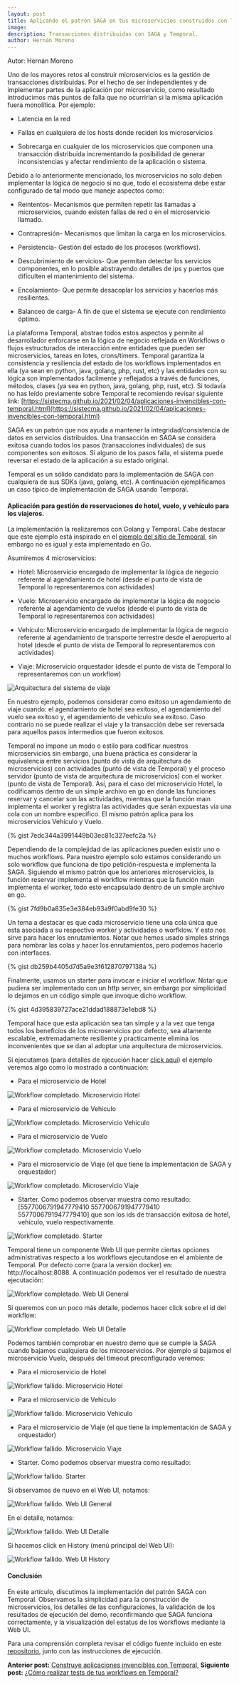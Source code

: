 ```yaml
---
layout: post
title: Aplicando el patrón SAGA en tus microservicios construidos con Temporal.
image: 
description: Transacciones distribuidas con SAGA y Temporal.
author: Hernán Moreno
---
```


Autor: Hernán Moreno

Uno de los mayores retos al construir microservicios es la gestión de transacciones distribuidas. Por el hecho de ser independientes y de implementar partes de la aplicación por microservicio, como resultado introducimos más puntos de falla que no ocurrirían si la misma aplicación fuera monolítica. Por ejemplo: 

* Latencia en la red

* Fallas en cualquiera de los hosts donde reciden los microservicios

* Sobrecarga en cualquier de los microservicios que componen una transacción distribuida incrementando la posibilidad de generar inconsistencias y afectar rendimiento de la aplicación o sistema.

Debido a lo anteriormente mencionado, los microservicios no solo deben implementar la lógica de negocio si no que, todo el ecosistema debe estar configurado de tal modo que maneje aspectos como:

* Reintentos- Mecanismos que permiten repetir las llamadas a microservicios, cuando existen fallas de red o en el microservicio llamado.

* Contrapresión- Mecanismos que limitan la carga en los microservicios.

* Persistencia- Gestión del estado de los procesos (workflows).

* Descubrimiento de servicios- Que permitan detectar los servicios componentes, en lo posible abstrayendo detalles de ips y puertos que dificulten el mantenimiento del sistema.

* Encolamiento- Que permite desacoplar los servicios y hacerlos más resilientes.

* Balanceo de carga- A fín de que el sistema se ejecute con rendimiento óptimo.

La plataforma Temporal, abstrae todos estos aspectos y permite al desarrollador enforcarse en la lógica de negocio reflejada en Workflows o flujos estructurados de interacción entre entidades que pueden ser microservicios, tareas en lotes, crons/timers. Temporal garantiza la consistencia y resiliencia del estado de los workflows implementados en ella (ya sean en python, java, golang, php, rust, etc) y las entidades con su lógica son implementados facilmente y reflejados a través de funciones, métodos, clases (ya sea en python, java, golang, php, rust, etc). Si todavía no has leído previamente sobre Temporal te recomiendo revisar siguiente link: [https://sistecma.github.io/2021/02/04/aplicaciones-invencibles-con-temporal.html](https://sistecma.github.io/2021/02/04/aplicaciones-invencibles-con-temporal.html)

SAGA es un patrón que nos ayuda a mantener la integridad/consistencia de datos en servicios distribuidos. Una transacción en SAGA se considera exitosa cuando todos los pasos (transacciones individuales) de sus componentes son exitosos. Si alguno de los pasos falla, el sistema puede reversar el estado de la aplicación a su estado original. 

Temporal es un sólido candidato para la implementación de SAGA con cualquiera de sus SDKs (java, golang, etc). A continuación ejemplificamos un caso típico de implementación de SAGA usando Temporal.


#### Aplicación para gestión de reservaciones de hotel, vuelo, y vehículo para los viajeros.  

La implementación la realizaremos con Golang y Temporal. Cabe destacar que este ejemplo está inspirado en el [ejemplo del sitio de Temporal](https://github.com/temporalio/samples-java/tree/master/src/main/java/io/temporal/samples/bookingsaga), sin embargo no es igual y esta implementado en Go. 

Asumiremos 4 microservicios: 

* Hotel: Microservicio encargado de implementar la lógica de negocio referente al agendamiento de hotel (desde el punto de vista de Temporal lo representaremos con actividades)

* Vuelo: Microservicio encargado de implementar la lógica de negocio referente al agendamiento de vuelos (desde el punto de vista de Temporal lo representaremos con actividades)

* Vehículo: Microservicio encargado de implementar la lógica de negocio referente al agendamiento de transporte terrestre desde el aeropuerto al hotel (desde el punto de vista de Temporal lo representaremos con actividades)

* Viaje: Microservicio orquestador (desde el punto de vista de Temporal lo representaremos con un workflow)

![Arquitectura del sistema de viaje](/assets/images/viaje.png)

En nuestro ejemplo, podemos considerar como exitoso un agendamiento de viaje cuando: el agendamiento de hotel sea exitoso, el agendamiento del vuelo sea exitoso y, el agendamiento de vehiculo sea exitoso. Caso contrario no se puede realizar el viaje y la transacción debe ser reversada para aquellos pasos intermedios que fueron exitosos.  

Temporal no impone un modo o estilo para codificar nuestros microservicios sin embargo, una buena práctica es considerar la equivalencia entre servicios (punto de vista de arquitectura de microservicios) con actividades (punto de vista de Temporal) y el proceso servidor (punto de vista de arquitectura de microservicios) con el worker (punto de vista de Temporal). Así, para el caso del microservicio Hotel, lo codificamos dentro de un simple archivo en go en donde las funciones reservar y cancelar son las actividades, mientras que la función main implementa el worker y registra las actividades que serán expuestas vía una cola con un nombre específico. El mismo patrón aplica para los microservicios Vehículo y Vuelo.

{% gist 7edc344a3991449b03ec81c327eefc2a %}

Dependiendo de la complejidad de las aplicaciones pueden existir uno o muchos workflows. Para nuestro ejemplo solo estamos considerando un solo workflow que funciona de tipo petición-respuesta e implementa la SAGA. Siguiendo el mismo patrón que los anteriores microservicios, la función reservar implementa el workflow mientras que la función main implementa el worker, todo esto encapsulado dentro de un simple archivo en go.

{% gist 7fd9b0a835e3e384eb93a9f0abd9fe30 %}

Un tema a destacar es que cada microservicio tiene una cola única que esta asociada a su respectivo worker y actividades o worfklow. Y esto nos sirve para hacer los enrutamientos. Notar que hemos usado simples strings para nombrar las colas y hacer los enrutamientos, pero podemos hacerlo con interfaces.

{% gist db259b4405d7d5a9e3f612870797138a %}

Finalmente, usamos un starter para invocar e iniciar el workflow. Notar que pudiera ser implementado con un http server, sin embargo por simplicidad lo dejamos en un código simple que invoque dicho workflow.

{% gist 4d395839727ace21ddad188873e1ebd8 %}

Temporal hace que esta aplicación sea tan simple y a la vez que tenga todos los beneficios de los microservicios por defecto, sea altamente escalable, extremadamente resiliente y practicamente elimina los inconvenientes que se dan al adoptar una arquitectura de microservicios.

Si ejecutamos (para detalles de ejecución hacer [click aquí](https://github.com/sistecma/temporalio/blob/main/app/go/saga/README.md)) el ejemplo veremos algo como lo mostrado a continuación:

* Para el microservicio de Hotel

![Workflow completado. Microservicio Hotel](/assets/images/saga/ok/hotel.png)

* Para el microservicio de Vehiculo

![Workflow completado. Microservicio Vehiculo](/assets/images/saga/ok/vehiculo.png)

* Para el microservicio de Vuelo

![Workflow completado. Microservicio Vuelo](/assets/images/saga/ok/vuelo.png)

* Para el microservicio de Viaje (el que tiene la implementación de SAGA y orquestador)

![Workflow completado. Microservicio Viaje](/assets/images/saga/ok/viaje.png)

* Starter. Como podemos observar muestra como resultado: [5577006791947779410 5577006791947779410 5577006791947779410] que son los ids de transacción exitosa de hotel, vehículo, vuelo respectivamente.

![Workflow completado. Starter](/assets/images/saga/ok/starter.png)

Temporal tiene un componente Web UI que permite ciertas opciones administrativas respecto a los workflows ejecutandose en el ambiente de Temporal. Por defecto corre (para la versión docker) en: http://localhost:8088. A continuación podemos ver el resultado de nuestra ejecutación:

![Workflow completado. Web UI General](/assets/images/saga/ok/web-general.png)

Si queremos con un poco más detalle, podemos hacer click sobre el id del workflow:

![Workflow completado. Web UI Detalle](/assets/images/saga/ok/web-detalle.png)

Podemos también comprobar en nuestro demo que se cumple la SAGA cuando bajamos cualquiera de los microservicios. Por ejemplo si bajamos el microservicio Vuelo, después del timeout preconfigurado veremos:

* Para el microservicio de Hotel

![Workflow fallido. Microservicio Hotel](/assets/images/saga/error/hotel.png)

* Para el microservicio de Vehiculo

![Workflow fallido. Microservicio Vehiculo](/assets/images/saga/error/vehiculo.png)

* Para el microservicio de Viaje (el que tiene la implementación de SAGA y orquestador)

![Workflow fallido. Microservicio Viaje](/assets/images/saga/error/viaje.png)

* Starter. Como podemos observar muestra como resultado: 

![Workflow fallido. Starter](/assets/images/saga/error/starter.png)

Si observamos de nuevo en el Web UI, notamos:

![Workflow fallido. Web UI General](/assets/images/saga/error/web-general.png)

En el detalle, notamos:

![Workflow fallido. Web UI Detalle](/assets/images/saga/error/web-detalle.png)

Si hacemos click en History (menú principal del Web UI):

![Workflow fallido. Web UI History](/assets/images/saga/error/web-history.png)

#### Conclusión
En este artículo, discutimos la implementación del patrón SAGA con Temporal. Observamos la simplicidad para la construcción de microservicios, los detalles de las configuraciones, la validación de los resultados de ejecución del demo, reconfirmando que SAGA funciona correctamente, y la visualización del estatus de los workflows mediante la Web UI.  

Para una comprensión completa revisar el código fuente incluido en este [repositorio](https://github.com/sistecma/temporalio/tree/main/app/go/saga), junto con las instrucciones de ejecución.       

**Anterior post:** [Construye aplicaciones invencibles con Temporal](https://sistecma.github.io/2021/02/04/aplicaciones-invencibles-con-temporal.html), **Siguiente post:** [¿Cómo realizar tests de tus workflows en Temporal?](https://sistecma.github.io/2021/03/23/como-realizar-tests-de-workflows-en-temporal.html)

